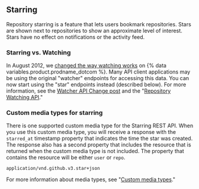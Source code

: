 ## Starring

Repository starring is a feature that lets users bookmark repositories. Stars are shown next to repositories to show an approximate level of interest. Stars have no effect on notifications or the activity feed.

### Starring vs. Watching

In August 2012, we [changed the way watching
works](https://github.com/blog/1204-notifications-stars) on {% data variables.product.prodname_dotcom %}. Many API
client applications may be using the original "watcher" endpoints for accessing
this data. You can now start using the "star" endpoints instead (described
below). For more information, see the [Watcher API Change post](https://developer.github.com/changes/2012-09-05-watcher-api/) and the "[Repository Watching API](/rest/reference/activity#watching)."

### Custom media types for starring

There is one supported custom media type for the Starring REST API. When you use this custom media type, you will receive a response with the `starred_at` timestamp property that indicates the time the star was created. The response also has a second property that includes the resource that is returned when the custom media type is not included. The property that contains the resource will be either `user` or `repo`.

    application/vnd.github.v3.star+json

For more information about media types, see "[Custom media types](/rest/overview/media-types)."